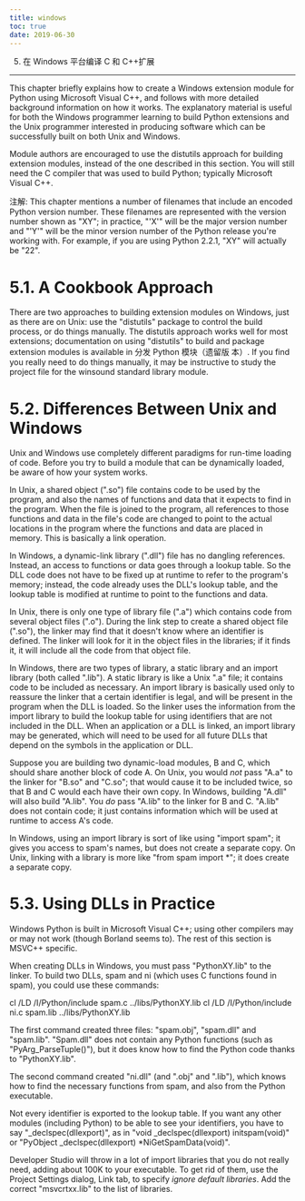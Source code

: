 ```yaml
---
title: windows
toc: true
date: 2019-06-30
---
```

5. 在 Windows 平台编译 C 和 C++扩展
******************************

This chapter briefly explains how to create a Windows extension module
for Python using Microsoft Visual C++, and follows with more detailed
background information on how it works.  The explanatory material is
useful for both the Windows programmer learning to build Python
extensions and the Unix programmer interested in producing software
which can be successfully built on both Unix and Windows.

Module authors are encouraged to use the distutils approach for
building extension modules, instead of the one described in this
section. You will still need the C compiler that was used to build
Python; typically Microsoft Visual C++.

注解: This chapter mentions a number of filenames that include an
  encoded Python version number.  These filenames are represented with
  the version number shown as "XY"; in practice, "'X'" will be the
  major version number and "'Y'" will be the minor version number of
  the Python release you're working with.  For example, if you are
  using Python 2.2.1, "XY" will actually be "22".


5.1. A Cookbook Approach
========================

There are two approaches to building extension modules on Windows,
just as there are on Unix: use the "distutils" package to control the
build process, or do things manually.  The distutils approach works
well for most extensions; documentation on using "distutils" to build
and package extension modules is available in 分发 Python 模块（遗留版
本）.  If you find you really need to do things manually, it may be
instructive to study the project file for the winsound standard
library module.


5.2. Differences Between Unix and Windows
=========================================

Unix and Windows use completely different paradigms for run-time
loading of code.  Before you try to build a module that can be
dynamically loaded, be aware of how your system works.

In Unix, a shared object (".so") file contains code to be used by the
program, and also the names of functions and data that it expects to
find in the program.  When the file is joined to the program, all
references to those functions and data in the file's code are changed
to point to the actual locations in the program where the functions
and data are placed in memory. This is basically a link operation.

In Windows, a dynamic-link library (".dll") file has no dangling
references.  Instead, an access to functions or data goes through a
lookup table.  So the DLL code does not have to be fixed up at runtime
to refer to the program's memory; instead, the code already uses the
DLL's lookup table, and the lookup table is modified at runtime to
point to the functions and data.

In Unix, there is only one type of library file (".a") which contains
code from several object files (".o").  During the link step to create
a shared object file (".so"), the linker may find that it doesn't know
where an identifier is defined.  The linker will look for it in the
object files in the libraries; if it finds it, it will include all the
code from that object file.

In Windows, there are two types of library, a static library and an
import library (both called ".lib").  A static library is like a Unix
".a" file; it contains code to be included as necessary. An import
library is basically used only to reassure the linker that a certain
identifier is legal, and will be present in the program when the DLL
is loaded.  So the linker uses the information from the import library
to build the lookup table for using identifiers that are not included
in the DLL.  When an application or a DLL is linked, an import library
may be generated, which will need to be used for all future DLLs that
depend on the symbols in the application or DLL.

Suppose you are building two dynamic-load modules, B and C, which
should share another block of code A.  On Unix, you would *not* pass
"A.a" to the linker for "B.so" and "C.so"; that would cause it to be
included twice, so that B and C would each have their own copy.  In
Windows, building "A.dll" will also build "A.lib".  You *do* pass
"A.lib" to the linker for B and C.  "A.lib" does not contain code; it
just contains information which will be used at runtime to access A's
code.

In Windows, using an import library is sort of like using "import
spam"; it gives you access to spam's names, but does not create a
separate copy.  On Unix, linking with a library is more like "from
spam import *"; it does create a separate copy.


5.3. Using DLLs in Practice
===========================

Windows Python is built in Microsoft Visual C++; using other compilers
may or may not work (though Borland seems to).  The rest of this
section is MSVC++ specific.

When creating DLLs in Windows, you must pass "PythonXY.lib" to the
linker. To build two DLLs, spam and ni (which uses C functions found
in spam), you could use these commands:

   cl /LD /I/Python/include spam.c ../libs/PythonXY.lib
   cl /LD /I/Python/include ni.c spam.lib ../libs/PythonXY.lib

The first command created three files: "spam.obj", "spam.dll" and
"spam.lib".  "Spam.dll" does not contain any Python functions (such as
"PyArg_ParseTuple()"), but it does know how to find the Python code
thanks to "PythonXY.lib".

The second command created "ni.dll" (and ".obj" and ".lib"), which
knows how to find the necessary functions from spam, and also from the
Python executable.

Not every identifier is exported to the lookup table.  If you want any
other modules (including Python) to be able to see your identifiers,
you have to say "_declspec(dllexport)", as in "void
_declspec(dllexport) initspam(void)" or "PyObject _declspec(dllexport)
*NiGetSpamData(void)".

Developer Studio will throw in a lot of import libraries that you do
not really need, adding about 100K to your executable.  To get rid of
them, use the Project Settings dialog, Link tab, to specify *ignore
default libraries*.  Add the correct "msvcrtxx.lib" to the list of
libraries.
